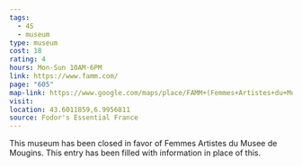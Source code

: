 ```yaml
---
tags:
  - 4S
  - museum
type: museum
cost: 18
rating: 4
hours: Mon-Sun 10AM-6PM
link: https://www.famm.com/
page: "605"
map-link: https://www.google.com/maps/place/FAMM+(Femmes+Artistes+du+Mus%C3%A9e+de+Mougins)/@43.6009852,6.9955876,19.75z/data=!3m1!5s0x12cc2991fef599e7:0xab079e4ae6489e1e!4m14!1m7!3m6!1s0x12cc2991f9362ef5:0x70ba929a78886117!2sMus%C3%A9e+d'Art+Classique+de+Mougins+(MACM)!8m2!3d43.6010924!4d6.9957704!16s%2Fm%2F0jl1368!3m5!1s0x12cc2921eb2262ff:0xf5f7dc79ce4198a7!8m2!3d43.6011405!4d6.9957776!16s%2Fg%2F11l6j3sr26?entry=ttu&g_ep=EgoyMDI0MTAwNy4xIKXMDSoASAFQAw%3D%3D
visit: 
location: 43.6011859,6.9956811
source: Fodor's Essential France
---
```

This museum has been closed in favor of Femmes Artistes du Musee de Mougins. This entry has been filled with information in place of this.